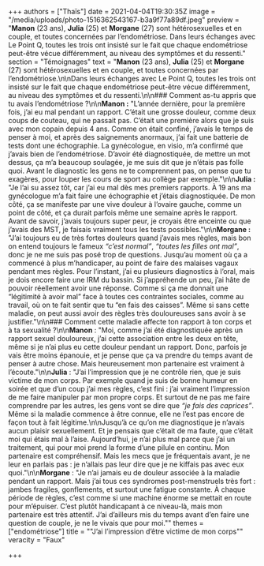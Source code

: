 +++
authors = ["Thaïs"]
date = 2021-04-04T19:30:35Z
image = "/media/uploads/photo-1516362543167-b3a9f77a89df.jpeg"
preview = "**Manon** (23 ans), **Julia** (25) et **Morgane** (27) sont hétérosexuelles et en couple, et toutes concernées par l’endométriose. Dans leurs échanges avec Le Point Q, toutes les trois ont insisté sur le fait que chaque endométriose peut-être vécue différemment, au niveau des symptômes et du ressenti."
section = "Témoignages"
text = "**Manon** (23 ans), **Julia** (25) et **Morgane** (27) sont hétérosexuelles et en couple, et toutes concernées par l’endométriose.\n\nDans leurs échanges avec Le Point Q, toutes les trois ont insisté sur le fait que chaque endométriose peut-être vécue différemment, au niveau des symptômes et du ressenti.\n\n### Comment as-tu appris que tu avais l’endométriose&nbsp;?\n\n**Manon&nbsp;:** \"L’année dernière, pour la première fois, j’ai eu mal pendant un rapport. C’était une grosse douleur, comme deux coups de couteau, qui ne passait pas. C’était une première alors que je suis avec mon copain depuis 4 ans. Comme on était confiné, j’avais le temps de penser à moi, et après des saignements anormaux, j’ai fait une batterie de tests dont une échographie. La gynécologue, en visio, m’a confirmé que j’avais bien de l’endométriose. D’avoir été diagnostiquée, de mettre un mot dessus, ça m’a beaucoup soulagée, je me suis dit que je n’étais pas folle quoi. Avant le diagnostic les gens ne te comprennent pas, on pense que tu exagères, pour louper les cours de sport au collège par exemple.\"\n\n**Julia&nbsp;:** \"Je l’ai su assez tôt, car j’ai eu mal dès mes premiers rapports. À 19 ans ma gynécologue m’a fait faire une échographie et j’étais diagnostiquée. De mon côté, ça se manifeste par une vive douleur à l’ovaire gauche, comme un point de côté, et ça durait parfois même une semaine après le rapport. Avant de savoir, j’avais toujours super peur, je croyais être enceinte ou que j’avais des MST, je faisais vraiment tous les tests possibles.\"\n\n**Morgane&nbsp;:** \"J’ai toujours eu de très fortes douleurs quand j’avais mes règles, mais bon on entend toujours le fameux _“c’est normal”_, _“toutes les filles ont mal”_, donc je ne me suis pas posé trop de questions. Jusqu’au moment où ça a commencé à plus m’handicaper, au point de faire des malaises vagaux pendant mes règles. Pour l’instant, j’ai eu plusieurs diagnostics à l’oral, mais je dois encore faire une IRM du bassin. Si j’appréhende un peu, j’ai hâte de pouvoir réellement avoir une réponse. Comme si ça me donnait une “légitimité à avoir mal” face à toutes ces contraintes sociales, comme au travail, où on te fait sentir que tu “en fais des caisses”. Même si sans cette maladie, on peut aussi avoir des règles très douloureuses sans avoir à se justifier.\"\n\n### Comment cette maladie affecte ton rapport à ton corps et à ta sexualité&nbsp;?\n\n**Manon**&nbsp;: \"Moi, comme j’ai été diagnostiquée après un rapport sexuel douloureux, j’ai cette association entre les deux en tête, même si je n’ai plus eu cette douleur pendant un rapport. Donc, parfois je vais être moins épanouie, et je pense que ça va prendre du temps avant de penser à autre chose. Mais heureusement mon partenaire est vraiment à l’écoute.\"\n\n**Julia**&nbsp;: \"J’ai l’impression que je ne contrôle rien, que je suis victime de mon corps. Par exemple quand je suis de bonne humeur en soirée et que d’un coup j’ai mes règles, c’est fini&nbsp;: j’ai vraiment l’impression de me faire manipuler par mon propre corps. Et surtout de ne pas me faire comprendre par les autres, les gens vont se dire que _“je fais des caprices”_. Même si la maladie commence à être connue, elle ne l’est pas encore de façon tout à fait légitime.\n\nJusqu’à ce qu’on me diagnostique je n’avais aucun plaisir sexuellement. Et je pensais que c’était de ma faute, que c’était moi qui étais mal à l’aise. Aujourd’hui, je n’ai plus mal parce que j’ai un traitement, qui pour moi prend la forme d’une pilule en continu. Mon partenaire est compréhensif. Mais les mecs que je fréquentais avant, je ne leur en parlais pas&nbsp;: je n’allais pas leur dire que je ne kiffais pas avec eux quoi.\"\n\n**Morgane**&nbsp;: \"Je n’ai jamais eu de douleur associée à la maladie pendant un rapport. Mais j’ai tous ces syndromes post-menstruels très fort&nbsp;: jambes fragiles, gonflements, et surtout une fatigue constante. À chaque période de règles, c’est comme si une machine énorme se mettait en route pour m’épuiser. C’est plutôt handicapant à ce niveau-là, mais mon partenaire est très attentif. J’ai d’ailleurs mis du temps avant d’en faire une question de couple, je ne le vivais que pour moi.\""
themes = ["endométriose"]
title = "\"J’ai l’impression d’être victime de mon corps\""
veracity = "Faux"

+++
